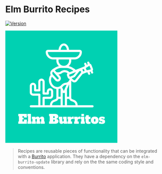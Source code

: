 # Elm Burrito Recipes

[![Version](https://img.shields.io/badge/elm--version-0.19-blue.svg?colorB=ff69b4)](http://elm-lang.org/)

<p><img src="logo.png" /></p>

> Recipes are reusable pieces of functionality that can be integrated with a [Burrito](https://package.elm-lang.org/packages/laserpants/elm-burrito-update/latest/) application. They have a dependency on the `elm-burrito-update` library and rely on the the same coding style and conventions.

<!--
## Installation

To use this library in your project you need to install it, and the `elm-burrito-update` package, using the commands:

```
elm install laserpants/elm-burrito-update
elm install laserpants/elm-burrito-recipes
```
-->
